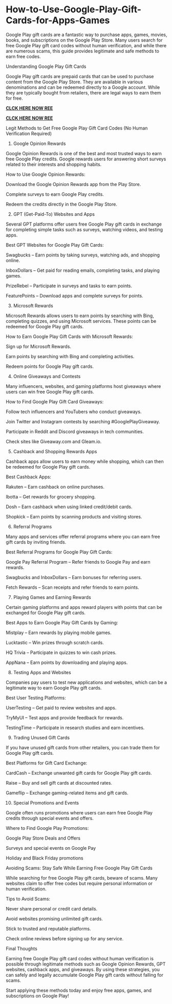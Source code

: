 # How-to-Use-Google-Play-Gift-Cards-for-Apps-Games
Google Play gift cards are a fantastic way to purchase apps, games, movies, books, and subscriptions on the Google Play Store. Many users search for free Google Play gift card codes without human verification, and while there are numerous scams, this guide provides legitimate and safe methods to earn free codes.

Understanding Google Play Gift Cards

Google Play gift cards are prepaid cards that can be used to purchase content from the Google Play Store. They are available in various denominations and can be redeemed directly to a Google account. While they are typically bought from retailers, there are legal ways to earn them for free.

**[CLCK HERE NOW REE](https://tinyurl.com/google-paly-2025)**

**[CLCK HERE NOW REE](https://tinyurl.com/google-paly-2025)**

Legit Methods to Get Free Google Play Gift Card Codes (No Human Verification Required)

1. Google Opinion Rewards

Google Opinion Rewards is one of the best and most trusted ways to earn free Google Play credits. Google rewards users for answering short surveys related to their interests and shopping habits.

How to Use Google Opinion Rewards:

Download the Google Opinion Rewards app from the Play Store.

Complete surveys to earn Google Play credits.

Redeem the credits directly in the Google Play Store.

2. GPT (Get-Paid-To) Websites and Apps

Several GPT platforms offer users free Google Play gift cards in exchange for completing simple tasks such as surveys, watching videos, and testing apps.

Best GPT Websites for Google Play Gift Cards:

Swagbucks – Earn points by taking surveys, watching ads, and shopping online.

InboxDollars – Get paid for reading emails, completing tasks, and playing games.

PrizeRebel – Participate in surveys and tasks to earn points.

FeaturePoints – Download apps and complete surveys for points.

3. Microsoft Rewards

Microsoft Rewards allows users to earn points by searching with Bing, completing quizzes, and using Microsoft services. These points can be redeemed for Google Play gift cards.

How to Earn Google Play Gift Cards with Microsoft Rewards:

Sign up for Microsoft Rewards.

Earn points by searching with Bing and completing activities.

Redeem points for Google Play gift cards.

4. Online Giveaways and Contests

Many influencers, websites, and gaming platforms host giveaways where users can win free Google Play gift cards.

How to Find Google Play Gift Card Giveaways:

Follow tech influencers and YouTubers who conduct giveaways.

Join Twitter and Instagram contests by searching #GooglePlayGiveaway.

Participate in Reddit and Discord giveaways in tech communities.

Check sites like Giveaway.com and Gleam.io.

5. Cashback and Shopping Rewards Apps

Cashback apps allow users to earn money while shopping, which can then be redeemed for Google Play gift cards.

Best Cashback Apps:

Rakuten – Earn cashback on online purchases.

Ibotta – Get rewards for grocery shopping.

Dosh – Earn cashback when using linked credit/debit cards.

Shopkick – Earn points by scanning products and visiting stores.

6. Referral Programs

Many apps and services offer referral programs where you can earn free gift cards by inviting friends.

Best Referral Programs for Google Play Gift Cards:

Google Pay Referral Program – Refer friends to Google Pay and earn rewards.

Swagbucks and InboxDollars – Earn bonuses for referring users.

Fetch Rewards – Scan receipts and refer friends to earn points.

7. Playing Games and Earning Rewards

Certain gaming platforms and apps reward players with points that can be exchanged for Google Play gift cards.

Best Apps to Earn Google Play Gift Cards by Gaming:

Mistplay – Earn rewards by playing mobile games.

Lucktastic – Win prizes through scratch cards.

HQ Trivia – Participate in quizzes to win cash prizes.

AppNana – Earn points by downloading and playing apps.

8. Testing Apps and Websites

Companies pay users to test new applications and websites, which can be a legitimate way to earn Google Play gift cards.

Best User Testing Platforms:

UserTesting – Get paid to review websites and apps.

TryMyUI – Test apps and provide feedback for rewards.

TestingTime – Participate in research studies and earn incentives.

9. Trading Unused Gift Cards

If you have unused gift cards from other retailers, you can trade them for Google Play gift cards.

Best Platforms for Gift Card Exchange:

CardCash – Exchange unwanted gift cards for Google Play gift cards.

Raise – Buy and sell gift cards at discounted rates.

Gameflip – Exchange gaming-related items and gift cards.

10. Special Promotions and Events

Google often runs promotions where users can earn free Google Play credits through special events and offers.

Where to Find Google Play Promotions:

Google Play Store Deals and Offers

Surveys and special events on Google Pay

Holiday and Black Friday promotions

Avoiding Scams: Stay Safe While Earning Free Google Play Gift Cards

While searching for free Google Play gift cards, beware of scams. Many websites claim to offer free codes but require personal information or human verification.

Tips to Avoid Scams:

Never share personal or credit card details.

Avoid websites promising unlimited gift cards.

Stick to trusted and reputable platforms.

Check online reviews before signing up for any service.

Final Thoughts

Earning free Google Play gift card codes without human verification is possible through legitimate methods such as Google Opinion Rewards, GPT websites, cashback apps, and giveaways. By using these strategies, you can safely and legally accumulate Google Play gift cards without falling for scams.

Start applying these methods today and enjoy free apps, games, and subscriptions on Google Play!
